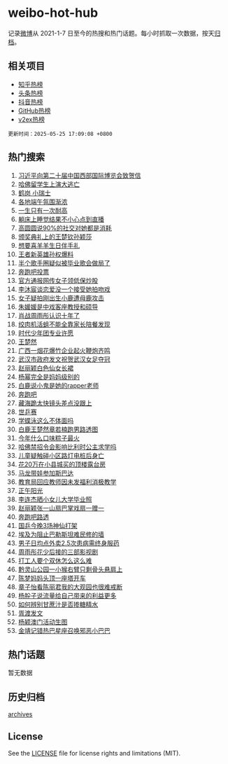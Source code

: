 # weibo-hot-hub

记录[微博](https://www.weibo.com)从 2021-1-7 日至今的热搜和热门话题。每小时抓取一次数据，按天[归档](archives)。

## 相关项目

- [知乎热榜](https://github.com/lonnyzhang423/zhihu-hot-hub)
- [头条热榜](https://github.com/lonnyzhang423/toutiao-hot-hub)
- [抖音热榜](https://github.com/lonnyzhang423/douyin-hot-hub)
- [GitHub热榜](https://github.com/lonnyzhang423/github-hot-hub)
- [v2ex热榜](https://github.com/lonnyzhang423/v2ex-hot-hub)


`更新时间：2025-05-25 17:09:08 +0800`

## 热门搜索

1. [习近平向第二十届中国西部国际博览会致贺信](https://m.weibo.cn/search?containerid=100103type%3D1%26t%3D10%26q%3D%23%E4%B9%A0%E8%BF%91%E5%B9%B3%E5%90%91%E7%AC%AC%E4%BA%8C%E5%8D%81%E5%B1%8A%E4%B8%AD%E5%9B%BD%E8%A5%BF%E9%83%A8%E5%9B%BD%E9%99%85%E5%8D%9A%E8%A7%88%E4%BC%9A%E8%87%B4%E8%B4%BA%E4%BF%A1%23&stream_entry_id=51&isnewpage=1&extparam=seat%3D1%26filter_type%3Drealtimehot%26stream_entry_id%3D51%26c_type%3D51%26q%3D%2523%25E4%25B9%25A0%25E8%25BF%2591%25E5%25B9%25B3%25E5%2590%2591%25E7%25AC%25AC%25E4%25BA%258C%25E5%258D%2581%25E5%25B1%258A%25E4%25B8%25AD%25E5%259B%25BD%25E8%25A5%25BF%25E9%2583%25A8%25E5%259B%25BD%25E9%2599%2585%25E5%258D%259A%25E8%25A7%2588%25E4%25BC%259A%25E8%2587%25B4%25E8%25B4%25BA%25E4%25BF%25A1%2523%26cate%3D10103%26dgr%3D0%26pos%3D0%26display_time%3D1748164146%26pre_seqid%3D17481641467790296324503)
1. [哈佛留学生上演大逃亡](https://m.weibo.cn/search?containerid=100103type%3D1%26t%3D10%26q%3D%23%E5%93%88%E4%BD%9B%E7%95%99%E5%AD%A6%E7%94%9F%E4%B8%8A%E6%BC%94%E5%A4%A7%E9%80%83%E4%BA%A1%23&stream_entry_id=31&isnewpage=1&extparam=seat%3D1%26flag%3D2%26realpos%3D1%26band_rank%3D1%26cate%3D5001%26dgr%3D0%26pos%3D0%26stream_entry_id%3D31%26filter_type%3Drealtimehot%26q%3D%2523%25E5%2593%2588%25E4%25BD%259B%25E7%2595%2599%25E5%25AD%25A6%25E7%2594%259F%25E4%25B8%258A%25E6%25BC%2594%25E5%25A4%25A7%25E9%2580%2583%25E4%25BA%25A1%2523%26lcate%3D5001%26c_type%3D31%26display_time%3D1748164146%26pre_seqid%3D17481641467790296324503)
1. [鹤岗 小瑞士](https://m.weibo.cn/search?containerid=100103type%3D1%26t%3D10%26q%3D%E9%B9%A4%E5%B2%97+%E5%B0%8F%E7%91%9E%E5%A3%AB&stream_entry_id=31&isnewpage=1&extparam=seat%3D1%26flag%3D1%26realpos%3D2%26band_rank%3D2%26cate%3D5001%26dgr%3D0%26pos%3D1%26stream_entry_id%3D31%26filter_type%3Drealtimehot%26q%3D%25E9%25B9%25A4%25E5%25B2%2597%2520%25E5%25B0%258F%25E7%2591%259E%25E5%25A3%25AB%26lcate%3D5001%26c_type%3D31%26display_time%3D1748164146%26pre_seqid%3D17481641467790296324503)
1. [各地端午氛围渐浓](https://m.weibo.cn/search?containerid=100103type%3D1%26t%3D10%26q%3D%23%E5%90%84%E5%9C%B0%E7%AB%AF%E5%8D%88%E6%B0%9B%E5%9B%B4%E6%B8%90%E6%B5%93%23&stream_entry_id=31&isnewpage=1&extparam=seat%3D1%26flag%3D1%26realpos%3D3%26band_rank%3D3%26cate%3D5001%26dgr%3D0%26pos%3D2%26stream_entry_id%3D31%26filter_type%3Drealtimehot%26q%3D%2523%25E5%2590%2584%25E5%259C%25B0%25E7%25AB%25AF%25E5%258D%2588%25E6%25B0%259B%25E5%259B%25B4%25E6%25B8%2590%25E6%25B5%2593%2523%26lcate%3D5001%26c_type%3D31%26display_time%3D1748164146%26pre_seqid%3D17481641467790296324503)
1. [一生只有一次耐高](https://m.weibo.cn/search?containerid=100103type%3D1%26t%3D10%26q%3D%23%E4%B8%80%E7%94%9F%E5%8F%AA%E6%9C%89%E4%B8%80%E6%AC%A1%E8%80%90%E9%AB%98%23&stream_entry_id=31&isnewpage=1&extparam=seat%3D1%26filter_type%3Drealtimehot%26c_type%3D31%26band_rank%3D4%26cate%3D5001%26dgr%3D0%26pos%3D3%26adid%3D286593%26stream_entry_id%3D31%26topic_ad%3D1%26lcate%3D5001%26q%3D%2523%25E4%25B8%2580%25E7%2594%259F%25E5%258F%25AA%25E6%259C%2589%25E4%25B8%2580%25E6%25AC%25A1%25E8%2580%2590%25E9%25AB%2598%2523%26is_ad_pos%3D1%26display_time%3D1748164146%26pre_seqid%3D17481641467790296324503)
1. [躺床上睡觉结果不小心点到直播](https://m.weibo.cn/search?containerid=100103type%3D1%26t%3D10%26q%3D%E8%BA%BA%E5%BA%8A%E4%B8%8A%E7%9D%A1%E8%A7%89%E7%BB%93%E6%9E%9C%E4%B8%8D%E5%B0%8F%E5%BF%83%E7%82%B9%E5%88%B0%E7%9B%B4%E6%92%AD&stream_entry_id=31&isnewpage=1&extparam=seat%3D1%26flag%3D0%26realpos%3D4%26band_rank%3D4%26cate%3D5001%26dgr%3D0%26pos%3D4%26stream_entry_id%3D31%26filter_type%3Drealtimehot%26q%3D%25E8%25BA%25BA%25E5%25BA%258A%25E4%25B8%258A%25E7%259D%25A1%25E8%25A7%2589%25E7%25BB%2593%25E6%259E%259C%25E4%25B8%258D%25E5%25B0%258F%25E5%25BF%2583%25E7%2582%25B9%25E5%2588%25B0%25E7%259B%25B4%25E6%2592%25AD%26lcate%3D5001%26c_type%3D31%26display_time%3D1748164146%26pre_seqid%3D17481641467790296324503)
1. [高圆圆说90%的社交对她都是消耗](https://m.weibo.cn/search?containerid=100103type%3D1%26t%3D10%26q%3D%23%E9%AB%98%E5%9C%86%E5%9C%86%E8%AF%B490%25%E7%9A%84%E7%A4%BE%E4%BA%A4%E5%AF%B9%E5%A5%B9%E9%83%BD%E6%98%AF%E6%B6%88%E8%80%97%23&stream_entry_id=31&isnewpage=1&extparam=seat%3D1%26flag%3D0%26realpos%3D5%26band_rank%3D5%26cate%3D5001%26dgr%3D0%26pos%3D5%26stream_entry_id%3D31%26filter_type%3Drealtimehot%26q%3D%2523%25E9%25AB%2598%25E5%259C%2586%25E5%259C%2586%25E8%25AF%25B490%2525%25E7%259A%2584%25E7%25A4%25BE%25E4%25BA%25A4%25E5%25AF%25B9%25E5%25A5%25B9%25E9%2583%25BD%25E6%2598%25AF%25E6%25B6%2588%25E8%2580%2597%2523%26lcate%3D5001%26c_type%3D31%26display_time%3D1748164146%26pre_seqid%3D17481641467790296324503)
1. [颁奖典礼上的王楚钦孙颖莎](https://m.weibo.cn/search?containerid=100103type%3D1%26t%3D10%26q%3D%E9%A2%81%E5%A5%96%E5%85%B8%E7%A4%BC%E4%B8%8A%E7%9A%84%E7%8E%8B%E6%A5%9A%E9%92%A6%E5%AD%99%E9%A2%96%E8%8E%8E&stream_entry_id=31&isnewpage=1&extparam=seat%3D1%26flag%3D1%26realpos%3D6%26band_rank%3D6%26cate%3D5001%26dgr%3D0%26pos%3D6%26stream_entry_id%3D31%26filter_type%3Drealtimehot%26q%3D%25E9%25A2%2581%25E5%25A5%2596%25E5%2585%25B8%25E7%25A4%25BC%25E4%25B8%258A%25E7%259A%2584%25E7%258E%258B%25E6%25A5%259A%25E9%2592%25A6%25E5%25AD%2599%25E9%25A2%2596%25E8%258E%258E%26lcate%3D5001%26c_type%3D31%26display_time%3D1748164146%26pre_seqid%3D17481641467790296324503)
1. [想要喜羊羊生日伴手礼](https://m.weibo.cn/search?containerid=100103type%3D1%26t%3D10%26q%3D%23%E6%83%B3%E8%A6%81%E5%96%9C%E7%BE%8A%E7%BE%8A%E7%94%9F%E6%97%A5%E4%BC%B4%E6%89%8B%E7%A4%BC%23&stream_entry_id=31&isnewpage=1&extparam=seat%3D1%26filter_type%3Drealtimehot%26c_type%3D31%26band_rank%3D7%26cate%3D5001%26dgr%3D0%26pos%3D7%26adid%3D287427%26stream_entry_id%3D31%26lcate%3D5001%26q%3D%2523%25E6%2583%25B3%25E8%25A6%2581%25E5%2596%259C%25E7%25BE%258A%25E7%25BE%258A%25E7%2594%259F%25E6%2597%25A5%25E4%25BC%25B4%25E6%2589%258B%25E7%25A4%25BC%2523%26is_ad_pos%3D1%26display_time%3D1748164146%26pre_seqid%3D17481641467790296324503)
1. [王者新英雄孙权爆料](https://m.weibo.cn/search?containerid=100103type%3D1%26t%3D10%26q%3D%23%E7%8E%8B%E8%80%85%E6%96%B0%E8%8B%B1%E9%9B%84%E5%AD%99%E6%9D%83%E7%88%86%E6%96%99%23&stream_entry_id=31&isnewpage=1&extparam=seat%3D1%26flag%3D0%26realpos%3D7%26band_rank%3D7%26cate%3D5001%26dgr%3D0%26pos%3D8%26stream_entry_id%3D31%26filter_type%3Drealtimehot%26q%3D%2523%25E7%258E%258B%25E8%2580%2585%25E6%2596%25B0%25E8%258B%25B1%25E9%259B%2584%25E5%25AD%2599%25E6%259D%2583%25E7%2588%2586%25E6%2596%2599%2523%26lcate%3D5001%26c_type%3D31%26display_time%3D1748164146%26pre_seqid%3D17481641467790296324503)
1. [半个歌手圈疑似被毕业歌会做局了](https://m.weibo.cn/search?containerid=100103type%3D1%26t%3D10%26q%3D%E5%8D%8A%E4%B8%AA%E6%AD%8C%E6%89%8B%E5%9C%88%E7%96%91%E4%BC%BC%E8%A2%AB%E6%AF%95%E4%B8%9A%E6%AD%8C%E4%BC%9A%E5%81%9A%E5%B1%80%E4%BA%86&stream_entry_id=31&isnewpage=1&extparam=seat%3D1%26flag%3D2%26realpos%3D8%26band_rank%3D8%26cate%3D5001%26dgr%3D0%26pos%3D9%26stream_entry_id%3D31%26filter_type%3Drealtimehot%26q%3D%25E5%258D%258A%25E4%25B8%25AA%25E6%25AD%258C%25E6%2589%258B%25E5%259C%2588%25E7%2596%2591%25E4%25BC%25BC%25E8%25A2%25AB%25E6%25AF%2595%25E4%25B8%259A%25E6%25AD%258C%25E4%25BC%259A%25E5%2581%259A%25E5%25B1%2580%25E4%25BA%2586%26lcate%3D5001%26c_type%3D31%26display_time%3D1748164146%26pre_seqid%3D17481641467790296324503)
1. [奔跑吧投票](https://m.weibo.cn/search?containerid=100103type%3D1%26t%3D10%26q%3D%E5%A5%94%E8%B7%91%E5%90%A7%E6%8A%95%E7%A5%A8&stream_entry_id=31&isnewpage=1&extparam=seat%3D1%26flag%3D0%26realpos%3D9%26band_rank%3D9%26cate%3D5001%26dgr%3D0%26pos%3D10%26stream_entry_id%3D31%26filter_type%3Drealtimehot%26q%3D%25E5%25A5%2594%25E8%25B7%2591%25E5%2590%25A7%25E6%258A%2595%25E7%25A5%25A8%26lcate%3D5001%26c_type%3D31%26display_time%3D1748164146%26pre_seqid%3D17481641467790296324503)
1. [官方通报网传女子领低保炒股](https://m.weibo.cn/search?containerid=100103type%3D1%26t%3D10%26q%3D%23%E5%AE%98%E6%96%B9%E9%80%9A%E6%8A%A5%E7%BD%91%E4%BC%A0%E5%A5%B3%E5%AD%90%E9%A2%86%E4%BD%8E%E4%BF%9D%E7%82%92%E8%82%A1%23&stream_entry_id=31&isnewpage=1&extparam=seat%3D1%26flag%3D0%26realpos%3D10%26band_rank%3D10%26cate%3D5001%26dgr%3D0%26pos%3D11%26stream_entry_id%3D31%26filter_type%3Drealtimehot%26q%3D%2523%25E5%25AE%2598%25E6%2596%25B9%25E9%2580%259A%25E6%258A%25A5%25E7%25BD%2591%25E4%25BC%25A0%25E5%25A5%25B3%25E5%25AD%2590%25E9%25A2%2586%25E4%25BD%258E%25E4%25BF%259D%25E7%2582%2592%25E8%2582%25A1%2523%26lcate%3D5001%26c_type%3D31%26display_time%3D1748164146%26pre_seqid%3D17481641467790296324503)
1. [李沐宸谈恋爱没一个接受她拍吻戏](https://m.weibo.cn/search?containerid=100103type%3D1%26t%3D10%26q%3D%E6%9D%8E%E6%B2%90%E5%AE%B8%E8%B0%88%E6%81%8B%E7%88%B1%E6%B2%A1%E4%B8%80%E4%B8%AA%E6%8E%A5%E5%8F%97%E5%A5%B9%E6%8B%8D%E5%90%BB%E6%88%8F&stream_entry_id=31&isnewpage=1&extparam=seat%3D1%26flag%3D2%26realpos%3D11%26band_rank%3D11%26cate%3D5001%26dgr%3D0%26pos%3D12%26stream_entry_id%3D31%26filter_type%3Drealtimehot%26q%3D%25E6%259D%258E%25E6%25B2%2590%25E5%25AE%25B8%25E8%25B0%2588%25E6%2581%258B%25E7%2588%25B1%25E6%25B2%25A1%25E4%25B8%2580%25E4%25B8%25AA%25E6%258E%25A5%25E5%258F%2597%25E5%25A5%25B9%25E6%258B%258D%25E5%2590%25BB%25E6%2588%258F%26lcate%3D5001%26c_type%3D31%26display_time%3D1748164146%26pre_seqid%3D17481641467790296324503)
1. [女子疑拍刚出生小鹿遭母鹿攻击](https://m.weibo.cn/search?containerid=100103type%3D1%26t%3D10%26q%3D%23%E5%A5%B3%E5%AD%90%E7%96%91%E6%8B%8D%E5%88%9A%E5%87%BA%E7%94%9F%E5%B0%8F%E9%B9%BF%E9%81%AD%E6%AF%8D%E9%B9%BF%E6%94%BB%E5%87%BB%23&stream_entry_id=31&isnewpage=1&extparam=seat%3D1%26flag%3D1%26realpos%3D12%26band_rank%3D12%26cate%3D5001%26dgr%3D0%26pos%3D13%26stream_entry_id%3D31%26filter_type%3Drealtimehot%26q%3D%2523%25E5%25A5%25B3%25E5%25AD%2590%25E7%2596%2591%25E6%258B%258D%25E5%2588%259A%25E5%2587%25BA%25E7%2594%259F%25E5%25B0%258F%25E9%25B9%25BF%25E9%2581%25AD%25E6%25AF%258D%25E9%25B9%25BF%25E6%2594%25BB%25E5%2587%25BB%2523%26lcate%3D5001%26c_type%3D31%26display_time%3D1748164146%26pre_seqid%3D17481641467790296324503)
1. [朱媛媛是中戏客座教授和硕导](https://m.weibo.cn/search?containerid=100103type%3D1%26t%3D10%26q%3D%23%E6%9C%B1%E5%AA%9B%E5%AA%9B%E6%98%AF%E4%B8%AD%E6%88%8F%E5%AE%A2%E5%BA%A7%E6%95%99%E6%8E%88%E5%92%8C%E7%A1%95%E5%AF%BC%23&stream_entry_id=31&isnewpage=1&extparam=seat%3D1%26flag%3D1%26realpos%3D13%26band_rank%3D13%26cate%3D5001%26dgr%3D0%26pos%3D14%26stream_entry_id%3D31%26filter_type%3Drealtimehot%26q%3D%2523%25E6%259C%25B1%25E5%25AA%259B%25E5%25AA%259B%25E6%2598%25AF%25E4%25B8%25AD%25E6%2588%258F%25E5%25AE%25A2%25E5%25BA%25A7%25E6%2595%2599%25E6%258E%2588%25E5%2592%258C%25E7%25A1%2595%25E5%25AF%25BC%2523%26lcate%3D5001%26c_type%3D31%26display_time%3D1748164146%26pre_seqid%3D17481641467790296324503)
1. [肖战周雨彤认识十年了](https://m.weibo.cn/search?containerid=100103type%3D1%26t%3D10%26q%3D%23%E8%82%96%E6%88%98%E5%91%A8%E9%9B%A8%E5%BD%A4%E8%AE%A4%E8%AF%86%E5%8D%81%E5%B9%B4%E4%BA%86%23&stream_entry_id=31&isnewpage=1&extparam=seat%3D1%26flag%3D0%26realpos%3D14%26band_rank%3D14%26cate%3D5001%26dgr%3D0%26pos%3D15%26stream_entry_id%3D31%26filter_type%3Drealtimehot%26q%3D%2523%25E8%2582%2596%25E6%2588%2598%25E5%2591%25A8%25E9%259B%25A8%25E5%25BD%25A4%25E8%25AE%25A4%25E8%25AF%2586%25E5%258D%2581%25E5%25B9%25B4%25E4%25BA%2586%2523%26lcate%3D5001%26c_type%3D31%26display_time%3D1748164146%26pre_seqid%3D17481641467790296324503)
1. [绞肉机活蛆不能全靠家长陪餐发现](https://m.weibo.cn/search?containerid=100103type%3D1%26t%3D10%26q%3D%23%E7%BB%9E%E8%82%89%E6%9C%BA%E6%B4%BB%E8%9B%86%E4%B8%8D%E8%83%BD%E5%85%A8%E9%9D%A0%E5%AE%B6%E9%95%BF%E9%99%AA%E9%A4%90%E5%8F%91%E7%8E%B0%23&stream_entry_id=31&isnewpage=1&extparam=seat%3D1%26flag%3D1%26realpos%3D15%26band_rank%3D15%26cate%3D5001%26dgr%3D0%26pos%3D16%26stream_entry_id%3D31%26filter_type%3Drealtimehot%26q%3D%2523%25E7%25BB%259E%25E8%2582%2589%25E6%259C%25BA%25E6%25B4%25BB%25E8%259B%2586%25E4%25B8%258D%25E8%2583%25BD%25E5%2585%25A8%25E9%259D%25A0%25E5%25AE%25B6%25E9%2595%25BF%25E9%2599%25AA%25E9%25A4%2590%25E5%258F%2591%25E7%258E%25B0%2523%26lcate%3D5001%26c_type%3D31%26display_time%3D1748164146%26pre_seqid%3D17481641467790296324503)
1. [时代少年团专业许愿](https://m.weibo.cn/search?containerid=100103type%3D1%26t%3D10%26q%3D%23%E6%97%B6%E4%BB%A3%E5%B0%91%E5%B9%B4%E5%9B%A2%E4%B8%93%E4%B8%9A%E8%AE%B8%E6%84%BF%23&stream_entry_id=31&isnewpage=1&extparam=seat%3D1%26flag%3D1%26realpos%3D16%26band_rank%3D16%26cate%3D5001%26dgr%3D0%26pos%3D17%26stream_entry_id%3D31%26filter_type%3Drealtimehot%26q%3D%2523%25E6%2597%25B6%25E4%25BB%25A3%25E5%25B0%2591%25E5%25B9%25B4%25E5%259B%25A2%25E4%25B8%2593%25E4%25B8%259A%25E8%25AE%25B8%25E6%2584%25BF%2523%26lcate%3D5001%26c_type%3D31%26display_time%3D1748164146%26pre_seqid%3D17481641467790296324503)
1. [王楚然](https://m.weibo.cn/search?containerid=100103type%3D1%26t%3D10%26q%3D%E7%8E%8B%E6%A5%9A%E7%84%B6&stream_entry_id=31&isnewpage=1&extparam=seat%3D1%26flag%3D0%26realpos%3D17%26band_rank%3D17%26cate%3D5001%26dgr%3D0%26pos%3D18%26stream_entry_id%3D31%26filter_type%3Drealtimehot%26q%3D%25E7%258E%258B%25E6%25A5%259A%25E7%2584%25B6%26lcate%3D5001%26c_type%3D31%26display_time%3D1748164146%26pre_seqid%3D17481641467790296324503)
1. [广西一烟花爆竹企业起火鞭炮齐鸣](https://m.weibo.cn/search?containerid=100103type%3D1%26t%3D10%26q%3D%23%E5%B9%BF%E8%A5%BF%E4%B8%80%E7%83%9F%E8%8A%B1%E7%88%86%E7%AB%B9%E4%BC%81%E4%B8%9A%E8%B5%B7%E7%81%AB%E9%9E%AD%E7%82%AE%E9%BD%90%E9%B8%A3%23&stream_entry_id=31&isnewpage=1&extparam=seat%3D1%26flag%3D1%26realpos%3D18%26band_rank%3D18%26cate%3D5001%26dgr%3D0%26pos%3D19%26stream_entry_id%3D31%26filter_type%3Drealtimehot%26q%3D%2523%25E5%25B9%25BF%25E8%25A5%25BF%25E4%25B8%2580%25E7%2583%259F%25E8%258A%25B1%25E7%2588%2586%25E7%25AB%25B9%25E4%25BC%2581%25E4%25B8%259A%25E8%25B5%25B7%25E7%2581%25AB%25E9%259E%25AD%25E7%2582%25AE%25E9%25BD%2590%25E9%25B8%25A3%2523%26lcate%3D5001%26c_type%3D31%26display_time%3D1748164146%26pre_seqid%3D17481641467790296324503)
1. [武汉市政府发文祝贺武汉女足夺冠](https://m.weibo.cn/search?containerid=100103type%3D1%26t%3D10%26q%3D%23%E6%AD%A6%E6%B1%89%E5%B8%82%E6%94%BF%E5%BA%9C%E5%8F%91%E6%96%87%E7%A5%9D%E8%B4%BA%E6%AD%A6%E6%B1%89%E5%A5%B3%E8%B6%B3%E5%A4%BA%E5%86%A0%23&stream_entry_id=31&isnewpage=1&extparam=seat%3D1%26flag%3D0%26realpos%3D19%26band_rank%3D19%26cate%3D5001%26dgr%3D0%26pos%3D20%26stream_entry_id%3D31%26filter_type%3Drealtimehot%26q%3D%2523%25E6%25AD%25A6%25E6%25B1%2589%25E5%25B8%2582%25E6%2594%25BF%25E5%25BA%259C%25E5%258F%2591%25E6%2596%2587%25E7%25A5%259D%25E8%25B4%25BA%25E6%25AD%25A6%25E6%25B1%2589%25E5%25A5%25B3%25E8%25B6%25B3%25E5%25A4%25BA%25E5%2586%25A0%2523%26lcate%3D5001%26c_type%3D31%26display_time%3D1748164146%26pre_seqid%3D17481641467790296324503)
1. [赵丽颖白色仙女长裙](https://m.weibo.cn/search?containerid=100103type%3D1%26t%3D10%26q%3D%23%E8%B5%B5%E4%B8%BD%E9%A2%96%E7%99%BD%E8%89%B2%E4%BB%99%E5%A5%B3%E9%95%BF%E8%A3%99%23&stream_entry_id=31&isnewpage=1&extparam=seat%3D1%26flag%3D1%26realpos%3D20%26band_rank%3D20%26cate%3D5001%26dgr%3D0%26pos%3D21%26stream_entry_id%3D31%26filter_type%3Drealtimehot%26q%3D%2523%25E8%25B5%25B5%25E4%25B8%25BD%25E9%25A2%2596%25E7%2599%25BD%25E8%2589%25B2%25E4%25BB%2599%25E5%25A5%25B3%25E9%2595%25BF%25E8%25A3%2599%2523%26lcate%3D5001%26c_type%3D31%26display_time%3D1748164146%26pre_seqid%3D17481641467790296324503)
1. [杨幂完全是妈妈级别的](https://m.weibo.cn/search?containerid=100103type%3D1%26t%3D10%26q%3D%23%E6%9D%A8%E5%B9%82%E5%AE%8C%E5%85%A8%E6%98%AF%E5%A6%88%E5%A6%88%E7%BA%A7%E5%88%AB%E7%9A%84%23&stream_entry_id=31&isnewpage=1&extparam=seat%3D1%26flag%3D0%26realpos%3D21%26band_rank%3D21%26cate%3D5001%26dgr%3D0%26pos%3D22%26stream_entry_id%3D31%26filter_type%3Drealtimehot%26q%3D%2523%25E6%259D%25A8%25E5%25B9%2582%25E5%25AE%258C%25E5%2585%25A8%25E6%2598%25AF%25E5%25A6%2588%25E5%25A6%2588%25E7%25BA%25A7%25E5%2588%25AB%25E7%259A%2584%2523%26lcate%3D5001%26c_type%3D31%26display_time%3D1748164146%26pre_seqid%3D17481641467790296324503)
1. [白鹿说小鬼是她的rapper老师](https://m.weibo.cn/search?containerid=100103type%3D1%26t%3D10%26q%3D%E7%99%BD%E9%B9%BF%E8%AF%B4%E5%B0%8F%E9%AC%BC%E6%98%AF%E5%A5%B9%E7%9A%84rapper%E8%80%81%E5%B8%88&stream_entry_id=31&isnewpage=1&extparam=seat%3D1%26flag%3D1%26realpos%3D22%26band_rank%3D22%26cate%3D5001%26dgr%3D0%26pos%3D23%26stream_entry_id%3D31%26filter_type%3Drealtimehot%26q%3D%25E7%2599%25BD%25E9%25B9%25BF%25E8%25AF%25B4%25E5%25B0%258F%25E9%25AC%25BC%25E6%2598%25AF%25E5%25A5%25B9%25E7%259A%2584rapper%25E8%2580%2581%25E5%25B8%2588%26lcate%3D5001%26c_type%3D31%26display_time%3D1748164146%26pre_seqid%3D17481641467790296324503)
1. [奔跑吧](https://m.weibo.cn/search?containerid=100103type%3D1%26t%3D10%26q%3D%E5%A5%94%E8%B7%91%E5%90%A7&stream_entry_id=31&isnewpage=1&extparam=seat%3D1%26flag%3D0%26realpos%3D23%26band_rank%3D23%26cate%3D5001%26dgr%3D0%26pos%3D24%26stream_entry_id%3D31%26filter_type%3Drealtimehot%26q%3D%25E5%25A5%2594%25E8%25B7%2591%25E5%2590%25A7%26lcate%3D5001%26c_type%3D31%26display_time%3D1748164146%26pre_seqid%3D17481641467790296324503)
1. [藏海跪太快镜头差点没跟上](https://m.weibo.cn/search?containerid=100103type%3D1%26t%3D10%26q%3D%23%E8%97%8F%E6%B5%B7%E8%B7%AA%E5%A4%AA%E5%BF%AB%E9%95%9C%E5%A4%B4%E5%B7%AE%E7%82%B9%E6%B2%A1%E8%B7%9F%E4%B8%8A%23&stream_entry_id=31&isnewpage=1&extparam=seat%3D1%26flag%3D1%26realpos%3D24%26band_rank%3D24%26cate%3D5001%26dgr%3D0%26pos%3D25%26stream_entry_id%3D31%26filter_type%3Drealtimehot%26q%3D%2523%25E8%2597%258F%25E6%25B5%25B7%25E8%25B7%25AA%25E5%25A4%25AA%25E5%25BF%25AB%25E9%2595%259C%25E5%25A4%25B4%25E5%25B7%25AE%25E7%2582%25B9%25E6%25B2%25A1%25E8%25B7%259F%25E4%25B8%258A%2523%26lcate%3D5001%26c_type%3D31%26display_time%3D1748164146%26pre_seqid%3D17481641467790296324503)
1. [世乒赛](https://m.weibo.cn/search?containerid=100103type%3D1%26t%3D10%26q%3D%E4%B8%96%E4%B9%92%E8%B5%9B&stream_entry_id=31&isnewpage=1&extparam=seat%3D1%26flag%3D1%26realpos%3D25%26band_rank%3D25%26cate%3D5001%26dgr%3D0%26pos%3D26%26stream_entry_id%3D31%26filter_type%3Drealtimehot%26q%3D%25E4%25B8%2596%25E4%25B9%2592%25E8%25B5%259B%26lcate%3D5001%26c_type%3D31%26display_time%3D1748164146%26pre_seqid%3D17481641467790296324503)
1. [学蝶泳这么不体面吗](https://m.weibo.cn/search?containerid=100103type%3D1%26t%3D10%26q%3D%E5%AD%A6%E8%9D%B6%E6%B3%B3%E8%BF%99%E4%B9%88%E4%B8%8D%E4%BD%93%E9%9D%A2%E5%90%97&stream_entry_id=31&isnewpage=1&extparam=seat%3D1%26flag%3D1%26realpos%3D26%26band_rank%3D26%26cate%3D5001%26dgr%3D0%26pos%3D27%26stream_entry_id%3D31%26filter_type%3Drealtimehot%26q%3D%25E5%25AD%25A6%25E8%259D%25B6%25E6%25B3%25B3%25E8%25BF%2599%25E4%25B9%2588%25E4%25B8%258D%25E4%25BD%2593%25E9%259D%25A2%25E5%2590%2597%26lcate%3D5001%26c_type%3D31%26display_time%3D1748164146%26pre_seqid%3D17481641467790296324503)
1. [白鹿王楚然章若楠跑男路透图](https://m.weibo.cn/search?containerid=100103type%3D1%26t%3D10%26q%3D%23%E7%99%BD%E9%B9%BF%E7%8E%8B%E6%A5%9A%E7%84%B6%E7%AB%A0%E8%8B%A5%E6%A5%A0%E8%B7%91%E7%94%B7%E8%B7%AF%E9%80%8F%E5%9B%BE%23&stream_entry_id=31&isnewpage=1&extparam=seat%3D1%26flag%3D0%26realpos%3D27%26band_rank%3D27%26cate%3D5001%26dgr%3D0%26pos%3D28%26stream_entry_id%3D31%26filter_type%3Drealtimehot%26q%3D%2523%25E7%2599%25BD%25E9%25B9%25BF%25E7%258E%258B%25E6%25A5%259A%25E7%2584%25B6%25E7%25AB%25A0%25E8%258B%25A5%25E6%25A5%25A0%25E8%25B7%2591%25E7%2594%25B7%25E8%25B7%25AF%25E9%2580%258F%25E5%259B%25BE%2523%26lcate%3D5001%26c_type%3D31%26display_time%3D1748164146%26pre_seqid%3D17481641467790296324503)
1. [今年什么口味粽子最火](https://m.weibo.cn/search?containerid=100103type%3D1%26t%3D10%26q%3D%23%E4%BB%8A%E5%B9%B4%E4%BB%80%E4%B9%88%E5%8F%A3%E5%91%B3%E7%B2%BD%E5%AD%90%E6%9C%80%E7%81%AB%23&stream_entry_id=31&isnewpage=1&extparam=seat%3D1%26flag%3D1%26realpos%3D28%26band_rank%3D28%26cate%3D5001%26dgr%3D0%26pos%3D29%26stream_entry_id%3D31%26filter_type%3Drealtimehot%26q%3D%2523%25E4%25BB%258A%25E5%25B9%25B4%25E4%25BB%2580%25E4%25B9%2588%25E5%258F%25A3%25E5%2591%25B3%25E7%25B2%25BD%25E5%25AD%2590%25E6%259C%2580%25E7%2581%25AB%2523%26lcate%3D5001%26c_type%3D31%26display_time%3D1748164146%26pre_seqid%3D17481641467790296324503)
1. [哈佛禁招令会影响比利时公主求学吗](https://m.weibo.cn/search?containerid=100103type%3D1%26t%3D10%26q%3D%E5%93%88%E4%BD%9B%E7%A6%81%E6%8B%9B%E4%BB%A4%E4%BC%9A%E5%BD%B1%E5%93%8D%E6%AF%94%E5%88%A9%E6%97%B6%E5%85%AC%E4%B8%BB%E6%B1%82%E5%AD%A6%E5%90%97&stream_entry_id=31&isnewpage=1&extparam=seat%3D1%26flag%3D1%26realpos%3D29%26band_rank%3D29%26cate%3D5001%26dgr%3D0%26pos%3D30%26stream_entry_id%3D31%26filter_type%3Drealtimehot%26q%3D%25E5%2593%2588%25E4%25BD%259B%25E7%25A6%2581%25E6%258B%259B%25E4%25BB%25A4%25E4%25BC%259A%25E5%25BD%25B1%25E5%2593%258D%25E6%25AF%2594%25E5%2588%25A9%25E6%2597%25B6%25E5%2585%25AC%25E4%25B8%25BB%25E6%25B1%2582%25E5%25AD%25A6%25E5%2590%2597%26is_ai_ask%3D1%26lcate%3D5001%26c_type%3D31%26display_time%3D1748164146%26pre_seqid%3D17481641467790296324503)
1. [儿童疑触碰小区路灯电桩后身亡](https://m.weibo.cn/search?containerid=100103type%3D1%26t%3D10%26q%3D%23%E5%84%BF%E7%AB%A5%E7%96%91%E8%A7%A6%E7%A2%B0%E5%B0%8F%E5%8C%BA%E8%B7%AF%E7%81%AF%E7%94%B5%E6%A1%A9%E5%90%8E%E8%BA%AB%E4%BA%A1%23&stream_entry_id=31&isnewpage=1&extparam=seat%3D1%26flag%3D1%26realpos%3D30%26band_rank%3D30%26cate%3D5001%26dgr%3D0%26pos%3D31%26stream_entry_id%3D31%26filter_type%3Drealtimehot%26q%3D%2523%25E5%2584%25BF%25E7%25AB%25A5%25E7%2596%2591%25E8%25A7%25A6%25E7%25A2%25B0%25E5%25B0%258F%25E5%258C%25BA%25E8%25B7%25AF%25E7%2581%25AF%25E7%2594%25B5%25E6%25A1%25A9%25E5%2590%258E%25E8%25BA%25AB%25E4%25BA%25A1%2523%26lcate%3D5001%26c_type%3D31%26display_time%3D1748164146%26pre_seqid%3D17481641467790296324503)
1. [花20万在小县城买的顶楼露台房](https://m.weibo.cn/search?containerid=100103type%3D1%26t%3D10%26q%3D%E8%8A%B120%E4%B8%87%E5%9C%A8%E5%B0%8F%E5%8E%BF%E5%9F%8E%E4%B9%B0%E7%9A%84%E9%A1%B6%E6%A5%BC%E9%9C%B2%E5%8F%B0%E6%88%BF&stream_entry_id=31&isnewpage=1&extparam=seat%3D1%26flag%3D0%26realpos%3D31%26band_rank%3D31%26cate%3D5001%26dgr%3D0%26pos%3D32%26stream_entry_id%3D31%26filter_type%3Drealtimehot%26q%3D%25E8%258A%25B120%25E4%25B8%2587%25E5%259C%25A8%25E5%25B0%258F%25E5%258E%25BF%25E5%259F%258E%25E4%25B9%25B0%25E7%259A%2584%25E9%25A1%25B6%25E6%25A5%25BC%25E9%259C%25B2%25E5%258F%25B0%25E6%2588%25BF%26lcate%3D5001%26c_type%3D31%26display_time%3D1748164146%26pre_seqid%3D17481641467790296324503)
1. [马龙带娃参加斯巴达](https://m.weibo.cn/search?containerid=100103type%3D1%26t%3D10%26q%3D%23%E9%A9%AC%E9%BE%99%E5%B8%A6%E5%A8%83%E5%8F%82%E5%8A%A0%E6%96%AF%E5%B7%B4%E8%BE%BE%23&stream_entry_id=31&isnewpage=1&extparam=seat%3D1%26flag%3D0%26realpos%3D32%26band_rank%3D32%26cate%3D5001%26dgr%3D0%26pos%3D33%26stream_entry_id%3D31%26filter_type%3Drealtimehot%26q%3D%2523%25E9%25A9%25AC%25E9%25BE%2599%25E5%25B8%25A6%25E5%25A8%2583%25E5%258F%2582%25E5%258A%25A0%25E6%2596%25AF%25E5%25B7%25B4%25E8%25BE%25BE%2523%26lcate%3D5001%26c_type%3D31%26display_time%3D1748164146%26pre_seqid%3D17481641467790296324503)
1. [教育局回应教师因未发福利消极教学](https://m.weibo.cn/search?containerid=100103type%3D1%26t%3D10%26q%3D%23%E6%95%99%E8%82%B2%E5%B1%80%E5%9B%9E%E5%BA%94%E6%95%99%E5%B8%88%E5%9B%A0%E6%9C%AA%E5%8F%91%E7%A6%8F%E5%88%A9%E6%B6%88%E6%9E%81%E6%95%99%E5%AD%A6%23&stream_entry_id=31&isnewpage=1&extparam=seat%3D1%26flag%3D0%26realpos%3D33%26band_rank%3D33%26cate%3D5001%26dgr%3D0%26pos%3D34%26stream_entry_id%3D31%26filter_type%3Drealtimehot%26q%3D%2523%25E6%2595%2599%25E8%2582%25B2%25E5%25B1%2580%25E5%259B%259E%25E5%25BA%2594%25E6%2595%2599%25E5%25B8%2588%25E5%259B%25A0%25E6%259C%25AA%25E5%258F%2591%25E7%25A6%258F%25E5%2588%25A9%25E6%25B6%2588%25E6%259E%2581%25E6%2595%2599%25E5%25AD%25A6%2523%26lcate%3D5001%26c_type%3D31%26display_time%3D1748164146%26pre_seqid%3D17481641467790296324503)
1. [正午阳光](https://m.weibo.cn/search?containerid=100103type%3D1%26t%3D10%26q%3D%E6%AD%A3%E5%8D%88%E9%98%B3%E5%85%89&stream_entry_id=31&isnewpage=1&extparam=seat%3D1%26flag%3D0%26realpos%3D34%26band_rank%3D34%26cate%3D5001%26dgr%3D0%26pos%3D35%26stream_entry_id%3D31%26filter_type%3Drealtimehot%26q%3D%25E6%25AD%25A3%25E5%258D%2588%25E9%2598%25B3%25E5%2585%2589%26lcate%3D5001%26c_type%3D31%26display_time%3D1748164146%26pre_seqid%3D17481641467790296324503)
1. [李连杰晒小女儿大学毕业照](https://m.weibo.cn/search?containerid=100103type%3D1%26t%3D10%26q%3D%23%E6%9D%8E%E8%BF%9E%E6%9D%B0%E6%99%92%E5%B0%8F%E5%A5%B3%E5%84%BF%E5%A4%A7%E5%AD%A6%E6%AF%95%E4%B8%9A%E7%85%A7%23&stream_entry_id=31&isnewpage=1&extparam=seat%3D1%26flag%3D1%26realpos%3D35%26band_rank%3D35%26cate%3D5001%26dgr%3D0%26pos%3D36%26stream_entry_id%3D31%26filter_type%3Drealtimehot%26q%3D%2523%25E6%259D%258E%25E8%25BF%259E%25E6%259D%25B0%25E6%2599%2592%25E5%25B0%258F%25E5%25A5%25B3%25E5%2584%25BF%25E5%25A4%25A7%25E5%25AD%25A6%25E6%25AF%2595%25E4%25B8%259A%25E7%2585%25A7%2523%26lcate%3D5001%26c_type%3D31%26display_time%3D1748164146%26pre_seqid%3D17481641467790296324503)
1. [赵丽颖张一山扇巴掌戏扇一赠一](https://m.weibo.cn/search?containerid=100103type%3D1%26t%3D10%26q%3D%E8%B5%B5%E4%B8%BD%E9%A2%96%E5%BC%A0%E4%B8%80%E5%B1%B1%E6%89%87%E5%B7%B4%E6%8E%8C%E6%88%8F%E6%89%87%E4%B8%80%E8%B5%A0%E4%B8%80&stream_entry_id=31&isnewpage=1&extparam=seat%3D1%26flag%3D0%26realpos%3D36%26band_rank%3D36%26cate%3D5001%26dgr%3D0%26pos%3D37%26stream_entry_id%3D31%26filter_type%3Drealtimehot%26q%3D%25E8%25B5%25B5%25E4%25B8%25BD%25E9%25A2%2596%25E5%25BC%25A0%25E4%25B8%2580%25E5%25B1%25B1%25E6%2589%2587%25E5%25B7%25B4%25E6%258E%258C%25E6%2588%258F%25E6%2589%2587%25E4%25B8%2580%25E8%25B5%25A0%25E4%25B8%2580%26lcate%3D5001%26c_type%3D31%26display_time%3D1748164146%26pre_seqid%3D17481641467790296324503)
1. [奔跑吧路透](https://m.weibo.cn/search?containerid=100103type%3D1%26t%3D10%26q%3D%23%E5%A5%94%E8%B7%91%E5%90%A7%E8%B7%AF%E9%80%8F%23&stream_entry_id=31&isnewpage=1&extparam=seat%3D1%26flag%3D0%26realpos%3D37%26band_rank%3D37%26cate%3D5001%26dgr%3D0%26pos%3D38%26stream_entry_id%3D31%26filter_type%3Drealtimehot%26q%3D%2523%25E5%25A5%2594%25E8%25B7%2591%25E5%2590%25A7%25E8%25B7%25AF%25E9%2580%258F%2523%26lcate%3D5001%26c_type%3D31%26display_time%3D1748164146%26pre_seqid%3D17481641467790296324503)
1. [国乒今晚3场神仙打架](https://m.weibo.cn/search?containerid=100103type%3D1%26t%3D10%26q%3D%E5%9B%BD%E4%B9%92%E4%BB%8A%E6%99%9A3%E5%9C%BA%E7%A5%9E%E4%BB%99%E6%89%93%E6%9E%B6&stream_entry_id=31&isnewpage=1&extparam=seat%3D1%26flag%3D0%26realpos%3D38%26band_rank%3D38%26cate%3D5001%26dgr%3D0%26pos%3D39%26stream_entry_id%3D31%26filter_type%3Drealtimehot%26q%3D%25E5%259B%25BD%25E4%25B9%2592%25E4%25BB%258A%25E6%2599%259A3%25E5%259C%25BA%25E7%25A5%259E%25E4%25BB%2599%25E6%2589%2593%25E6%259E%25B6%26lcate%3D5001%26c_type%3D31%26display_time%3D1748164146%26pre_seqid%3D17481641467790296324503)
1. [埃及为阻止巴勒斯坦难民修的墙](https://m.weibo.cn/search?containerid=100103type%3D1%26t%3D10%26q%3D%E5%9F%83%E5%8F%8A%E4%B8%BA%E9%98%BB%E6%AD%A2%E5%B7%B4%E5%8B%92%E6%96%AF%E5%9D%A6%E9%9A%BE%E6%B0%91%E4%BF%AE%E7%9A%84%E5%A2%99&stream_entry_id=31&isnewpage=1&extparam=seat%3D1%26flag%3D1%26realpos%3D39%26band_rank%3D39%26cate%3D5001%26dgr%3D0%26pos%3D40%26stream_entry_id%3D31%26filter_type%3Drealtimehot%26q%3D%25E5%259F%2583%25E5%258F%258A%25E4%25B8%25BA%25E9%2598%25BB%25E6%25AD%25A2%25E5%25B7%25B4%25E5%258B%2592%25E6%2596%25AF%25E5%259D%25A6%25E9%259A%25BE%25E6%25B0%2591%25E4%25BF%25AE%25E7%259A%2584%25E5%25A2%2599%26lcate%3D5001%26c_type%3D31%26display_time%3D1748164146%26pre_seqid%3D17481641467790296324503)
1. [男子日均点外卖2.5次患病需终身服药](https://m.weibo.cn/search?containerid=100103type%3D1%26t%3D10%26q%3D%23%E7%94%B7%E5%AD%90%E6%97%A5%E5%9D%87%E7%82%B9%E5%A4%96%E5%8D%962.5%E6%AC%A1%E6%82%A3%E7%97%85%E9%9C%80%E7%BB%88%E8%BA%AB%E6%9C%8D%E8%8D%AF%23&stream_entry_id=31&isnewpage=1&extparam=seat%3D1%26flag%3D0%26realpos%3D40%26band_rank%3D40%26cate%3D5001%26dgr%3D0%26pos%3D41%26stream_entry_id%3D31%26filter_type%3Drealtimehot%26q%3D%2523%25E7%2594%25B7%25E5%25AD%2590%25E6%2597%25A5%25E5%259D%2587%25E7%2582%25B9%25E5%25A4%2596%25E5%258D%25962.5%25E6%25AC%25A1%25E6%2582%25A3%25E7%2597%2585%25E9%259C%2580%25E7%25BB%2588%25E8%25BA%25AB%25E6%259C%258D%25E8%258D%25AF%2523%26lcate%3D5001%26c_type%3D31%26display_time%3D1748164146%26pre_seqid%3D17481641467790296324503)
1. [周雨彤花少后接的三部影视剧](https://m.weibo.cn/search?containerid=100103type%3D1%26t%3D10%26q%3D%23%E5%91%A8%E9%9B%A8%E5%BD%A4%E8%8A%B1%E5%B0%91%E5%90%8E%E6%8E%A5%E7%9A%84%E4%B8%89%E9%83%A8%E5%BD%B1%E8%A7%86%E5%89%A7%23&stream_entry_id=31&isnewpage=1&extparam=seat%3D1%26flag%3D0%26realpos%3D41%26band_rank%3D41%26cate%3D5001%26dgr%3D0%26pos%3D42%26stream_entry_id%3D31%26filter_type%3Drealtimehot%26q%3D%2523%25E5%2591%25A8%25E9%259B%25A8%25E5%25BD%25A4%25E8%258A%25B1%25E5%25B0%2591%25E5%2590%258E%25E6%258E%25A5%25E7%259A%2584%25E4%25B8%2589%25E9%2583%25A8%25E5%25BD%25B1%25E8%25A7%2586%25E5%2589%25A7%2523%26lcate%3D5001%26c_type%3D31%26display_time%3D1748164146%26pre_seqid%3D17481641467790296324503)
1. [打工人要个双休怎么这么难](https://m.weibo.cn/search?containerid=100103type%3D1%26t%3D10%26q%3D%23%E6%89%93%E5%B7%A5%E4%BA%BA%E8%A6%81%E4%B8%AA%E5%8F%8C%E4%BC%91%E6%80%8E%E4%B9%88%E8%BF%99%E4%B9%88%E9%9A%BE%23&stream_entry_id=31&isnewpage=1&extparam=seat%3D1%26flag%3D1%26realpos%3D42%26band_rank%3D42%26cate%3D5001%26dgr%3D0%26pos%3D43%26stream_entry_id%3D31%26filter_type%3Drealtimehot%26q%3D%2523%25E6%2589%2593%25E5%25B7%25A5%25E4%25BA%25BA%25E8%25A6%2581%25E4%25B8%25AA%25E5%258F%258C%25E4%25BC%2591%25E6%2580%258E%25E4%25B9%2588%25E8%25BF%2599%25E4%25B9%2588%25E9%259A%25BE%2523%26lcate%3D5001%26c_type%3D31%26display_time%3D1748164146%26pre_seqid%3D17481641467790296324503)
1. [黔灵山公园一小猴右臂只剩骨头悬肩上](https://m.weibo.cn/search?containerid=100103type%3D1%26t%3D10%26q%3D%23%E9%BB%94%E7%81%B5%E5%B1%B1%E5%85%AC%E5%9B%AD%E4%B8%80%E5%B0%8F%E7%8C%B4%E5%8F%B3%E8%87%82%E5%8F%AA%E5%89%A9%E9%AA%A8%E5%A4%B4%E6%82%AC%E8%82%A9%E4%B8%8A%23&stream_entry_id=31&isnewpage=1&extparam=seat%3D1%26flag%3D1%26realpos%3D43%26band_rank%3D43%26cate%3D5001%26dgr%3D0%26pos%3D44%26stream_entry_id%3D31%26filter_type%3Drealtimehot%26q%3D%2523%25E9%25BB%2594%25E7%2581%25B5%25E5%25B1%25B1%25E5%2585%25AC%25E5%259B%25AD%25E4%25B8%2580%25E5%25B0%258F%25E7%258C%25B4%25E5%258F%25B3%25E8%2587%2582%25E5%258F%25AA%25E5%2589%25A9%25E9%25AA%25A8%25E5%25A4%25B4%25E6%2582%25AC%25E8%2582%25A9%25E4%25B8%258A%2523%26lcate%3D5001%26c_type%3D31%26display_time%3D1748164146%26pre_seqid%3D17481641467790296324503)
1. [陈梦妈妈头顶一座塔开车](https://m.weibo.cn/search?containerid=100103type%3D1%26t%3D10%26q%3D%E9%99%88%E6%A2%A6%E5%A6%88%E5%A6%88%E5%A4%B4%E9%A1%B6%E4%B8%80%E5%BA%A7%E5%A1%94%E5%BC%80%E8%BD%A6&stream_entry_id=31&isnewpage=1&extparam=seat%3D1%26flag%3D0%26realpos%3D44%26band_rank%3D44%26cate%3D5001%26dgr%3D0%26pos%3D45%26stream_entry_id%3D31%26filter_type%3Drealtimehot%26q%3D%25E9%2599%2588%25E6%25A2%25A6%25E5%25A6%2588%25E5%25A6%2588%25E5%25A4%25B4%25E9%25A1%25B6%25E4%25B8%2580%25E5%25BA%25A7%25E5%25A1%2594%25E5%25BC%2580%25E8%25BD%25A6%26lcate%3D5001%26c_type%3D31%26display_time%3D1748164146%26pre_seqid%3D17481641467790296324503)
1. [章子怡看陈丽君我的大观园也很难戒断](https://m.weibo.cn/search?containerid=100103type%3D1%26t%3D10%26q%3D%E7%AB%A0%E5%AD%90%E6%80%A1%E7%9C%8B%E9%99%88%E4%B8%BD%E5%90%9B%E6%88%91%E7%9A%84%E5%A4%A7%E8%A7%82%E5%9B%AD%E4%B9%9F%E5%BE%88%E9%9A%BE%E6%88%92%E6%96%AD&stream_entry_id=31&isnewpage=1&extparam=seat%3D1%26flag%3D1%26realpos%3D45%26band_rank%3D45%26cate%3D5001%26dgr%3D0%26pos%3D46%26stream_entry_id%3D31%26filter_type%3Drealtimehot%26q%3D%25E7%25AB%25A0%25E5%25AD%2590%25E6%2580%25A1%25E7%259C%258B%25E9%2599%2588%25E4%25B8%25BD%25E5%2590%259B%25E6%2588%2591%25E7%259A%2584%25E5%25A4%25A7%25E8%25A7%2582%25E5%259B%25AD%25E4%25B9%259F%25E5%25BE%2588%25E9%259A%25BE%25E6%2588%2592%25E6%2596%25AD%26lcate%3D5001%26c_type%3D31%26display_time%3D1748164146%26pre_seqid%3D17481641467790296324503)
1. [杨肸子说流量给自己带来的利益更多](https://m.weibo.cn/search?containerid=100103type%3D1%26t%3D10%26q%3D%E6%9D%A8%E8%82%B8%E5%AD%90%E8%AF%B4%E6%B5%81%E9%87%8F%E7%BB%99%E8%87%AA%E5%B7%B1%E5%B8%A6%E6%9D%A5%E7%9A%84%E5%88%A9%E7%9B%8A%E6%9B%B4%E5%A4%9A&stream_entry_id=31&isnewpage=1&extparam=seat%3D1%26flag%3D1%26realpos%3D46%26band_rank%3D46%26cate%3D5001%26dgr%3D0%26pos%3D47%26stream_entry_id%3D31%26filter_type%3Drealtimehot%26q%3D%25E6%259D%25A8%25E8%2582%25B8%25E5%25AD%2590%25E8%25AF%25B4%25E6%25B5%2581%25E9%2587%258F%25E7%25BB%2599%25E8%2587%25AA%25E5%25B7%25B1%25E5%25B8%25A6%25E6%259D%25A5%25E7%259A%2584%25E5%2588%25A9%25E7%259B%258A%25E6%259B%25B4%25E5%25A4%259A%26lcate%3D5001%26c_type%3D31%26display_time%3D1748164146%26pre_seqid%3D17481641467790296324503)
1. [如何辨别甘蔗汁是否掺糖精水](https://m.weibo.cn/search?containerid=100103type%3D1%26t%3D10%26q%3D%E5%A6%82%E4%BD%95%E8%BE%A8%E5%88%AB%E7%94%98%E8%94%97%E6%B1%81%E6%98%AF%E5%90%A6%E6%8E%BA%E7%B3%96%E7%B2%BE%E6%B0%B4&stream_entry_id=31&isnewpage=1&extparam=seat%3D1%26flag%3D1%26realpos%3D47%26band_rank%3D47%26cate%3D5001%26dgr%3D0%26pos%3D48%26stream_entry_id%3D31%26filter_type%3Drealtimehot%26q%3D%25E5%25A6%2582%25E4%25BD%2595%25E8%25BE%25A8%25E5%2588%25AB%25E7%2594%2598%25E8%2594%2597%25E6%25B1%2581%25E6%2598%25AF%25E5%2590%25A6%25E6%258E%25BA%25E7%25B3%2596%25E7%25B2%25BE%25E6%25B0%25B4%26is_ai_ask%3D1%26lcate%3D5001%26c_type%3D31%26display_time%3D1748164146%26pre_seqid%3D17481641467790296324503)
1. [胥渡发文](https://m.weibo.cn/search?containerid=100103type%3D1%26t%3D10%26q%3D%E8%83%A5%E6%B8%A1%E5%8F%91%E6%96%87&stream_entry_id=31&isnewpage=1&extparam=seat%3D1%26flag%3D1%26realpos%3D48%26band_rank%3D48%26cate%3D5001%26dgr%3D0%26pos%3D49%26stream_entry_id%3D31%26filter_type%3Drealtimehot%26q%3D%25E8%2583%25A5%25E6%25B8%25A1%25E5%258F%2591%25E6%2596%2587%26lcate%3D5001%26c_type%3D31%26display_time%3D1748164146%26pre_seqid%3D17481641467790296324503)
1. [杨颖澳门活动生图](https://m.weibo.cn/search?containerid=100103type%3D1%26t%3D10%26q%3D%E6%9D%A8%E9%A2%96%E6%BE%B3%E9%97%A8%E6%B4%BB%E5%8A%A8%E7%94%9F%E5%9B%BE&stream_entry_id=31&isnewpage=1&extparam=seat%3D1%26flag%3D1%26realpos%3D49%26band_rank%3D49%26cate%3D5001%26dgr%3D0%26pos%3D50%26stream_entry_id%3D31%26filter_type%3Drealtimehot%26q%3D%25E6%259D%25A8%25E9%25A2%2596%25E6%25BE%25B3%25E9%2597%25A8%25E6%25B4%25BB%25E5%258A%25A8%25E7%2594%259F%25E5%259B%25BE%26lcate%3D5001%26c_type%3D31%26display_time%3D1748164146%26pre_seqid%3D17481641467790296324503)
1. [金靖记错热巴星座召唤邪恶小巴巴](https://m.weibo.cn/search?containerid=100103type%3D1%26t%3D10%26q%3D%E9%87%91%E9%9D%96%E8%AE%B0%E9%94%99%E7%83%AD%E5%B7%B4%E6%98%9F%E5%BA%A7%E5%8F%AC%E5%94%A4%E9%82%AA%E6%81%B6%E5%B0%8F%E5%B7%B4%E5%B7%B4&stream_entry_id=31&isnewpage=1&extparam=seat%3D1%26flag%3D0%26realpos%3D50%26band_rank%3D50%26cate%3D5001%26dgr%3D0%26pos%3D51%26stream_entry_id%3D31%26filter_type%3Drealtimehot%26q%3D%25E9%2587%2591%25E9%259D%2596%25E8%25AE%25B0%25E9%2594%2599%25E7%2583%25AD%25E5%25B7%25B4%25E6%2598%259F%25E5%25BA%25A7%25E5%258F%25AC%25E5%2594%25A4%25E9%2582%25AA%25E6%2581%25B6%25E5%25B0%258F%25E5%25B7%25B4%25E5%25B7%25B4%26lcate%3D5001%26c_type%3D31%26display_time%3D1748164146%26pre_seqid%3D17481641467790296324503)

## 热门话题

暂无数据

## 历史归档

[archives](archives)

## License

See the [LICENSE](LICENSE) file for license rights and limitations (MIT).
